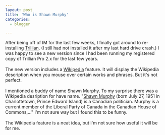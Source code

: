 ```yaml
---
layout: post
title: 'Who is Shawn Murphy'
categories:
  - blogger

---
```


After being off of IM for the last few weeks, I finally got around to re-installing <a href="http://www.trillian.cc/">Trillian</a>.  (I still had not installed it after my last hard drive crash.)  I was happy to see a new version since I had been running my registered copy of Trillian Pro 2.x for the last few years.<br /><br />The new version includes a <a href="http://en.wikipedia.org/wiki/Main_Page">Wikipedia</a> feature.  It will display the Wikipedia description when you mouse over certain works and phrases.  But it's not perfect.<br /><br />I mentioned a buddy of name Shawn Murphy.  To my surprise there was a Wikipedia desription for have name.  "<a href="http://en.wikipedia.org/wiki/Shawn_Murphy">Shawn Murphy</a> (born July 27, 1951 in Charlottetown, Prince Edward Island) is a Canadian politician. Murphy is a current member of the Liberal Party of Canada in the Canadian House of Commons,..."  I'm not sure way but I found this to be funny.  <br /><br />The Wikipedia feature is a neat idea, but I'm not sure how useful it will be for me.
